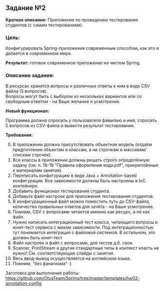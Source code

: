 ## Задание №2

__Краткое описание__: Приложение по проведению тестирования студентов (с самим тестированием).

### Цель:
Конфигурировать Spring-приложения современным способом, как это и делается в современном мире.

__Результат:__ готовое современное приложение на чистом Spring.

### Описание задания:

В ресурсах хранятся вопросы и различные ответы к ним в виде CSV файла (5 вопросов).  
Вопросы могут быть с выбором из нескольких вариантов или со свободным ответом - на Ваше желание и усмотрение.

__Новый функционал:__

Программа должна спросить у пользователя фамилию и имя, спросить 5 вопросов из CSV-файла и вывести результат тестирования.  

__Требования:__

0. В приложении должна присутствовать объектная модель (отдаём предпочтение объектам и классам, а не строчкам и массивам/спискам строчек).
1. Все классы в приложении должны решать строго определённую задачу (см. п. 18-19 "Правила оформления кода.pdf", прикреплённые к материалам занятия).
2. Переписать конфигурацию в виде Java + Annotation-based конфигурации. Все зависимости должны быть настроены в IoC контейнере.
3. Добавить функционал тестирования студента.
4. Добавьте файл настроек для приложения тестирования студентов.
5. В конфигурационный файл можно поместить путь до CSV-файла, количество правильных ответов для зачёта - на Ваше усмотрение.
6. Помним, CSV с вопросами читается именно как ресурс, а не как файл.
7. Нужно написать интеграционный тест класса, читающего вопросы и юнит-тест сервиса с моком зависимости. Под интеграционностью тут понимается интеграция с файловой системой. В остальном, это должен быть юнит-тест
8. Файл настроек и файл с вопросами, для тестов д.б. свои.
9. Scanner, PrintStream и другие стандартные типы в контекст класть не нужно! См. соответствующие слайды с занятия.
10. Весь ввод-вывод осуществляется на английском языке.
11. Помним, "без фанатизма" :)

Заготовка для выполнения работы: https://github.com/OtusTeam/Spring/tree/master/templates/hw02-annotation-config